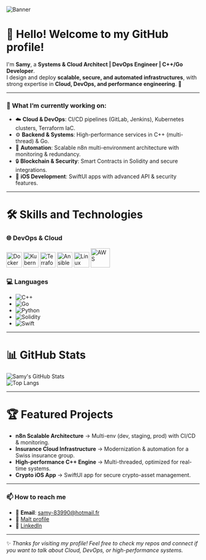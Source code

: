 ![Banner](https://i.ibb.co/1ddm8Fv/samy-chakrouni.png)

# 👋 Hello! Welcome to my GitHub profile!  
I'm **Samy**, a **Systems & Cloud Architect | DevOps Engineer | C++/Go Developer**.  
I design and deploy **scalable, secure, and automated infrastructures**, with strong expertise in **Cloud, DevOps, and performance engineering**. 🚀  

---

### 🌱 What I’m currently working on:
- ☁️ **Cloud & DevOps**: CI/CD pipelines (GitLab, Jenkins), Kubernetes clusters, Terraform IaC.  
- ⚙️ **Backend & Systems**: High-performance services in C++ (multi-thread) & Go.  
- 🤖 **Automation**: Scalable n8n multi-environment architecture with monitoring & redundancy.  
- 🔒 **Blockchain & Security**: Smart Contracts in Solidity and secure integrations.  
- 📱 **iOS Development**: SwiftUI apps with advanced API & security features.  

---

# 🛠️ Skills and Technologies

### 🌐 DevOps & Cloud
<p>
  <img src="https://cdn.jsdelivr.net/gh/devicons/devicon/icons/docker/docker-original.svg" width="40" height="40" alt="Docker" />
  <img src="https://cdn.jsdelivr.net/gh/devicons/devicon/icons/kubernetes/kubernetes-plain.svg" width="40" height="40" alt="Kubernetes" />
  <img src="https://cdn.jsdelivr.net/gh/devicons/devicon/icons/terraform/terraform-original.svg" width="40" height="40" alt="Terraform" />
  <img src="https://cdn.jsdelivr.net/gh/devicons/devicon/icons/ansible/ansible-original.svg" width="40" height="40" alt="Ansible" />
  <img src="https://cdn.jsdelivr.net/gh/devicons/devicon/icons/linux/linux-original.svg" width="40" height="40" alt="Linux" />
  <img src="https://cdn.jsdelivr.net/gh/devicons/devicon/icons/amazonwebservices/amazonwebservices-original-wordmark.svg" width="50" height="50" alt="AWS" />
</p>

### 💻 Languages
- ![C++](https://img.shields.io/badge/-C++-00599C?logo=cplusplus&logoColor=white&style=flat)
- ![Go](https://img.shields.io/badge/-Go-00ADD8?logo=go&logoColor=white&style=flat)
- ![Python](https://img.shields.io/badge/-Python-3776AB?logo=python&logoColor=white&style=flat)
- ![Solidity](https://img.shields.io/badge/-Solidity-363636?logo=solidity&logoColor=white&style=flat)
- ![Swift](https://img.shields.io/badge/-Swift-FA7343?logo=swift&logoColor=white&style=flat)

---

# 📊 GitHub Stats
![Samy's GitHub Stats](https://github-readme-stats.vercel.app/api?username=Samy83990&show_icons=true&theme=radical)  
![Top Langs](https://github-readme-stats.vercel.app/api/top-langs/?username=Samy83990&layout=compact&theme=radical)

---

# 🏆 Featured Projects
- **n8n Scalable Architecture** → Multi-env (dev, staging, prod) with CI/CD & monitoring.  
- **Insurance Cloud Infrastructure** → Modernization & automation for a Swiss insurance group.  
- **High-performance C++ Engine** → Multi-threaded, optimized for real-time systems.  
- **Crypto iOS App** → SwiftUI app for secure crypto-asset management.  

---

### 📫 How to reach me
- 📧 **Email**: samy-83990@hotmail.fr  
- 💼 [Malt profile](https://www.malt.fr/profile/tonlien)  
- 🔗 [LinkedIn](https://www.linkedin.com/in/samy-chakrouni)  

---

✨ *Thanks for visiting my profile! Feel free to check my repos and connect if you want to talk about Cloud, DevOps, or high-performance systems.*  
